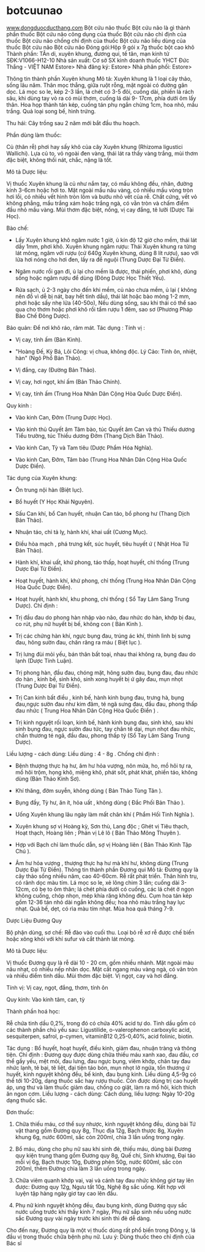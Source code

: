 # botcuunao
www.dongduocducthang.com
Bột cứu não
thuốc Bột cứu não là gì
thành phần thuốc Bột cứu não
công dụng của thuốc Bột cứu não
chỉ định của thuốc Bột cứu não
chống chỉ định của thuốc Bột cứu não
liều dùng của thuốc Bột cứu não
Bột cứu não
Đóng gói:Hộp 9 gói x 7g thuốc bột cao khô
Thành phần:
TÂn di, xuyên khung, đương qui, tế tân, mạn kinh tử
SĐK:V1066-H12-10
Nhà sản xuất:	Cơ sở SX kinh doanh thuốc YHCT Đức Thắng - VIỆT NAM	Estore>
Nhà đăng ký:		Estore>
Nhà phân phối:		Estore>

Thông tin thành phần Xuyên khung
Mô tả:
Xuyên khung là 1 loại cây thảo, sống lâu năm. Thân mọc thẳng, giữa ruột rỗng, mặt ngoài có đường gân dọc. Lá mọc so le, kép 2-3 lần, lá chét có 3-5 đôi, cuống dài, phiến lá rách sâu, khi dùng tay vò ra có mùi thơm, cuống lá dài 9- 17cm, phía dưới ôm lấy thân. Hoa họp thành tán kép, cuống tán phụ ngắn chừng 1cm, hoa nhỏ, mầu trắng. Quả loại song bế, hình trứng.

Thu hái: Cây trồng sau 2 năm mới bắt đầu thu hoạch.

Phần dùng làm thuốc:

Củ (thân rễ) phơi hay sấy khô của cây Xuyên khung (Rhizoma ligustici Wallichi). Lựa củ to, vỏ ngoài đen vàng, thái lát ra thấy vàng trắng, mùi thơm đặc biệt, không thối nát, chắc, nặng là tốt.

Mô tả Dược liệu:

Vị thuốc Xuyên khung là củ như nắm tay, có mấu không đều, nhăn, đường kính 3-6cm hoặc hơi to. Mặt ngoài mầu nâu vàng, có nhiều mấu vòng tròn hơi lồi, có nhiều vết hình tròn lõm và bướu nhỏ vết của rễ. Chất cứng, vết vỏ không phẳng, mầu trắng xám hoặc trắng ngà, có vằn tròn và chấm điểm đầu nhỏ mầu vàng. Mùi thơm đặc biệt, nồng, vị cay đắng, tê lưỡi (Dược Tài Học).

Bào chế: 

+ Lấy Xuyên khung khô ngâm nước 1 giờ, ủ kín độ 12 giờ cho mềm, thái lát dầy 1mm, phơi khô. Xuyên khung ngâm rượu: Thái Xuyên khung ra từng lát mỏng, ngâm với rượu (cứ 640g Xuyên khung, dùng 8 lít rượu), sao với lửa hơi nóng cho hơi đen, lấy ra để nguội (Trung Dược Đại Từ Điển).

+ Ngâm nước rồi gạn đi, ủ lại cho mềm là được, thái phiến, phơi khô, dùng sống hoặc ngâm rượu để dùng (Đông Dược Học Thiết Yếu).

+ Rửa sạch, ủ 2-3 ngày cho đến khi mềm, củ nào chưa mềm, ủ lại ( không nên đồ vì dễ bị nát, bay hết tinh dầu), thái lát hoặc bào mỏng 1-2 mm, phơi hoặc sấy nhẹ lửa (40-50o), Nếu dùng sống, sau khi thái có thể sao qua cho thơm hoặc phơi khô rồi tẩm rượu 1 đêm, sao sơ (Phương Pháp Bào Chế Đông Dược).

Bảo quản: Để nơi khô ráo, râm mát.
Tác dụng :
Tính vị :

+ Vị cay, tính ấm (Bản Kinh).

+ "Hoàng Đế, Kỳ Bá, Lôi Công: vị chua, không độc. Lý Cảo: Tính ôn, nhiệt, hàn" (Ngô Phổ Bản Thảo).

+ Vị đắng, cay (Đường Bản Thảo).

+ Vị cay, hơi ngọt, khí ấm (Bản Thảo Chính).

+ Vị cay, tính ấm (Trung Hoa Nhân Dân Cộng Hòa Quốc Dược Điển).

Quy kinh :

+ Vào kinh Can, Đởm (Trung Dược Học).

+ Vào kinh thủ Quyết âm Tâm bào, túc Quyết âm Can và thủ Thiếu dương Tiểu trường, túc Thiếu dương Đởm (Thang Dịch Bản Thảo).

+ Vào kinh Can, Tỳ và Tam tiêu (Dược Phẩm Hóa Nghĩa).

+ Vào kinh Can, Đởm, Tâm bào (Trung Hoa Nhân Dân Cộng Hòa Quốc Dược Điển).

Tác dụng của Xuyên khung:

+ Ôn trung nội hàn (Biệt lục).

+ Bổ huyết (Y Học Khải Nguyên).

+ Sấu Can khí, bổ Can huyết, nhuận Can táo, bổ phong hư (Thang Dịch Bản Thảo).

+ Nhuận táo, chỉ tả lỵ, hành khí, khai uất (Cương Mục).

+ Điều hòa mạch , phá trưng kết, súc huyết, tiêu huyết ứ ( Nhật Hoa Tử Bản Thảo).

+ Hành khí, khai uất, khứ phong, táo thấp, hoạt huyết, chỉ thống (Trung Dược Đại Từ Điển).

+ Hoạt huyết, hành khí, khứ phong, chỉ thống (Trung Hoa Nhân Dân Cộng Hòa Quốc Dược Điển).

+ Hoạt huyết, hành khí, khu phong, chỉ thống ( Sổ Tay Lâm Sàng Trung Dược).
Chỉ định :
+ Trị đầu đau do phong hàn nhập vào não, đau nhức do hàn, khớp bị đau, co rút, phụ nữ huyết bị bế, không con ( Bản Kinh ).

+ Trị các chứng hàn khí, ngực bụng đau, trúng ác khí, thình lình bị sưng đau, hông sườn đau, chân răng ra máu ( Biệt lục ).

+ Trị lưng đùi mỏi yếu, bán thân bất toại, nhau thai không ra, bụng đau do lạnh (Dược Tính Luận).

+ Trị phong hàn, đầu đau, chóng mặt, hông sườn đau, bụng đau, đau nhức do hàn , kinh bế, sinh khó, sinh xong huyết bị ứ gây đau, mụn nhọt (Trung Dược Đại Từ Điển).

+ Trị Can kinh bất điều , kinh bế, hành kinh bụng đau, trưng hà, bụng đau,ngực sườn đau như kim đâm, té ngã sưng đau, đầu đau, phong thấp đau nhức ( Trung Hoa Nhân Dân Cộng Hòa Quốc Điển ) .

+ Trị kinh nguyệt rối loạn, kinh bế, hành kinh bụng đau, sinh khó, sau khi sinh bụng đau, ngực sườn đau tức, tay chân tê dại, mụn nhọt đau nhức, chấn thương té ngã, đầu đau, phong thấp tý (Sổ Tay Lâm Sàng Trung Dược).
 

Liều lượng - cách dùng:
Liều dùng : 4 - 8g .
Chống chỉ định :
+ Bệnh thượng thực hạ hư, âm hư hỏa vượng, nôn mửa, ho, mồ hôi tự ra, mồ hôi trộm, họng khô, miệng khô, phát sốt, phát khát, phiền táo, không dùng (Bản Thảo Kinh Sơ).

+ Khí thăng, đờm suyễn, không dùng ( Bản Thảo Tùng Tân ).

+ Bụng đầy, Tỳ hư, ăn ít, hỏa uất , không dùng ( Đắc Phối Bản Thảo ).

+ Uống Xuyên khung lâu ngày làm mất chân khí ( Phẩm Hối Tinh Nghĩa ).

+ Xuyên khung sợ vị Hoàng kỳ, Sơn thù, Lang độc ; Ghét vị Tiêu thạch, Hoạt thạch, Hoàng liên ; Phản vị Lê lô ( Bản Thảo Mông Thuyên ).

+ Hợp với Bạch chỉ làm thuốc dẫn, sợ vị Hoàng liên ( Bản Thảo Kinh Tập Chú ).

+ Âm hư hỏa vượng , thượng thực hạ hư mà khí hư, không dùng (Trung Dược Đại Từ Điển).
Thông tin thành phần Đương qui
Mô tả:
Đương quy là cây thảo sống nhiều năm, cao 40-60cm. Rễ rất phát triển. Thân hình trụ, có rãnh dọc màu tím. Lá mọc so le, xẻ lông chim 3 lần; cuống dài 3-12cm, có bẹ to ôm thân; lá chét phía dưới có cuống, các lá chét ở ngọn không cuống, chóp nhọn, mép khía răng không đều. Cụm hoa tán kép gồm 12-36 tán nhỏ dài ngắn không đều; hoa nhỏ màu trắng hay lục nhạt. Quả bế, dẹt, có rìa màu tím nhạt. Mùa hoa quả tháng 7-9.


Dược Liệu  Đương Quy
 
Bộ phận dùng, sơ chế: Rễ đào vào cuối thu. Loại bỏ rễ xơ rễ được chế biến hoặc xông khói với khí sufur và cắt thành lát mỏng.

Mô tả Dược liệu:

Vị thuốc Đương quy là rễ dài 10 - 20 cm, gồm nhiều nhánh. Mặt ngoài màu nâu nhạt, có nhiều nếp nhăn dọc. Mặt cắt ngang màu vàng ngà, có vân tròn và nhiều điểm tinh dầu. Mùi thơm đặc biệt. Vị ngọt, cay và hơi đắng.

Tính vị: Vị cay, ngọt, đắng, thơm, tính ôn

Quy kinh: Vào kinh tâm, can, tỳ

Thành phần hoá học:

Rễ chứa tinh dầu 0,2%, trong đó có chứa 40% acid tự do. Tinh dầu gồm có các thành phần chủ yếu sau: Ligustilide, o-valerophenon carboxylic acid,  sesquiterpen, safrol, p-cymen, vitaminB12 0,25-0,40%, acid folinic, biotin.





Tác dụng :
Bổ huyết, hoạt huyết, điều kinh, giảm đau, nhuận tràng và thông tiện.
Chỉ định :
Đương quy được dùng chữa thiếu máu xanh xao, đau đầu, cơ thể gầy yếu, mệt mỏi, đau lưng, đau ngực bụng, viêm khớp, chân tay đau nhức lạnh, tê bại, tê liệt, đại tiện táo bón, mụn nhọt lở ngứa, tổn thương ứ huyết, kinh nguyệt không đều, bế kinh, đau bụng kinh. Liều dùng 4,5-9g có thể tới 10-20g, dạng thuốc sắc hay rượu thuốc. Còn được dùng trị cao huyết áp, ung thư và làm thuốc giảm dau, chống co giật, làm ra mồ hôi, kích thích ăn ngon cơm.
Liều lượng - cách dùng:
Cách dùng, liều lượng: Ngày 10-20g dạng thuốc sắc.

Đơn thuốc:

1. Chữa thiếu máu, cơ thể suy nhược, kinh nguyệt không đều, dùng bài Tứ vật thang gồm Đương quy 8g, Thục địa 12g, Bạch thược 8g, Xuyên khung 6g, nước 600ml, sắc còn 200ml, chia 3 lần uống trong ngày.

2. Bổ máu, dùng cho phụ nữ sau khi sinh đẻ, thiếu máu, dùng bài Đương quy kiện trung thang gồm Đương quy 8g, Quế chi, Sinh khương, Đại táo mỗi vị 6g, Bạch thược 10g, Đường phèn 50g, nước 600ml, sắc còn 200ml, thêm Đường chia làm 3 lần uống trong ngày.

3. Chữa viêm quanh khớp vai, vai và cánh tay đau nhức không giơ tay lên được: Đương quy 12g, Ngưu tất 10g, Nghệ 8g sắc uống. Kết hợp với luyện tập hàng ngày giơ tay cao lên đầu.

4. Phụ nữ kinh nguyệt không đều, đau bụng kinh, dùng Đương quy sắc nước uống trước khi thấy kinh 7 ngày, Phụ nữ sắp sinh nếu uống nước sắc Đương quy vài ngày trước khi sinh thì đẻ dễ dàng.

Cho đến nay, Đương quy là một vị thuốc dùng rất phổ biến trong Đông y, lá đầu vị trong thuốc chữa bệnh phụ nữ.
Lưu ý: Dùng thuốc theo chỉ định của Bác sĩ
